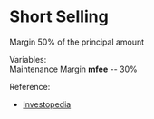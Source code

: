 # Short Selling  

Margin 50% of the principal amount  

Variables:   
Maintenance Margin **mfee** -- 30%  

Reference:    
- [Investopedia](https://www.investopedia.com/ask/answers/05/shortmarginrequirements.asp)  

